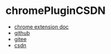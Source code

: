 # chromePluginCSDN

- [chrome extension doc](https://developer.chrome.com/docs/extensions)
- [github](https://github.com/cuncaojin/chromePluginCSDN)
- [gitee](https://gitee.com/cuncaojin/ChromePluginCSDN)
- [csdn](https://blog.csdn.net/cuncaojin/article/details/125750007?spm=1001.2014.3001.5502)